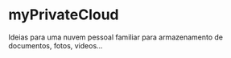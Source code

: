 # myPrivateCloud
Ideias para uma nuvem pessoal familiar para armazenamento de documentos, fotos, videos...
